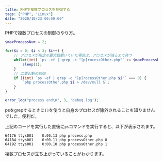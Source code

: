 ```yaml
---
title: PHPで複数プロセスを制御する
tags: ["PHP", "Linux"]
date: "2020/10/23 00:00:00"
---
```


PHPで複数プロセスの制御のやり方。

```php
$maxProcessNum = 2;

for($i = 0; $i < 3; $i++) {
    // プロセスが指定の最大数動いていた場合は、プロセスが減るまで待つ
    while((int) `ps -ef | grep -c "[p]rocessOther.php"` >= $maxProcessNum) {
        sleep(1);
    }
    // 二重起動の制御
    if ((int) `ps -ef | grep -c "[p]rocessOther.php $i"` === 0) {
        `php processOther.php $i > /dev/null &`;
    }
}

error_log("process end\n", 3, 'debug.log');
```

psをgrepするときに`[]`を使うと自身のプロセスが除外されることを知りませんでした。便利だ。

上記のコードを実行した直後に`ps`コマンドを実行すると、以下が表示されます。

```
64176 ttys001    0:00.13 php process.php
64184 ttys001    0:00.11 php processOther.php 0
64192 ttys001    0:00.10 php processOther.php 1
```

複数プロセスが立ち上がっていることがわかります。
